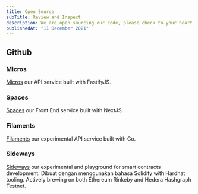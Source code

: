 ```yaml
---
title: Open Source
subTitle: Review and Inspect
description: We are open sourcing our code, please check to your heart content!
publishedAt: "11 December 2021"
---
```


## Github

### Micros

[Micros](https://github.com/malahngoding/micros) our API service built with FastifyJS.

### Spaces

[Spaces](https://github.com/malahngoding/spaces) our Front End service built with NextJS.

### Filaments

[Filaments](https://github.com/malahngoding/filaments) our experimental API service built with Go.

### Sideways

[Sideways](https://github.com/malahngoding/sideways) our experimental and playground for smart contracts development. Dibuat dengan menggunakan bahasa Solidity with Hardhat tooling. Actively brewing on both Ethereum Rinkeby and Hedera Hashgraph Testnet.

